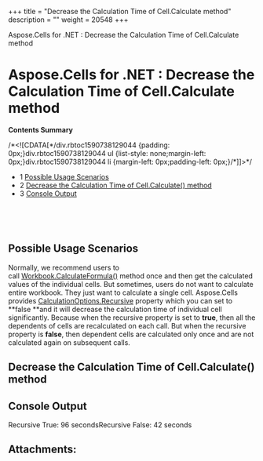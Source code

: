 +++
title = "Decrease the Calculation Time of Cell.Calculate method" 
description = "" 
weight = 20548 
+++

Aspose.Cells for .NET : Decrease the Calculation Time of Cell.Calculate method  

# Aspose.Cells for .NET : Decrease the Calculation Time of Cell.Calculate method


**Contents Summary**

/\*<!\[CDATA\[\*/div.rbtoc1590738129044 {padding: 0px;}div.rbtoc1590738129044 ul {list-style: none;margin-left: 0px;}div.rbtoc1590738129044 li {margin-left: 0px;padding-left: 0px;}/\*\]\]>\*/

*   1 [Possible Usage Scenarios](#DecreasetheCalculationTimeofCell.Calculatemethod-PossibleUsageScenarios)
*   2 [Decrease the Calculation Time of Cell.Calculate() method](#DecreasetheCalculationTimeofCell.Calculatemethod-DecreasetheCalculationTimeofCell.Calculate()method)
*   3 [Console Output](#DecreasetheCalculationTimeofCell.Calculatemethod-ConsoleOutput)

 

 

## Possible Usage Scenarios

Normally, we recommend users to call [Workbook.CalculateFormula()](https://apireference.aspose.com/net/cells/aspose.cells/workbook/methods/calculateformula/index) method once and then get the calculated values of the individual cells. But sometimes, users do not want to calculate entire workbook. They just want to calculate a single cell. Aspose.Cells provides [CalculationOptions.Recursive](https://apireference.aspose.com/net/cells/aspose.cells/calculationoptions/properties/recursive) property which you can set to **false **and it will decrease the calculation time of individual cell significantly. Because when the recursive property is set to **true**, then all the dependents of cells are recalculated on each call. But when the recursive property is **false**, then dependent cells are calculated only once and are not calculated again on subsequent calls.

## Decrease the Calculation Time of Cell.Calculate() method


## Console Output


Recursive True: 96 secondsRecursive False: 42 seconds

## Attachments:


